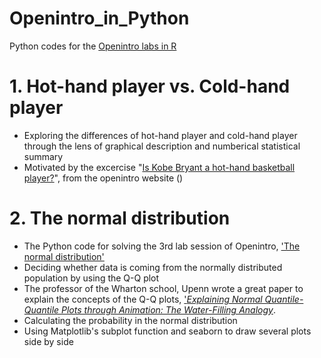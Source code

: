 # Openintro_in_Python
Python codes for the <a href="https://www.openintro.org/stat/labs.php?stat_lab_software=R">Openintro labs in R</a> 

# 1. Hot-hand player vs. Cold-hand player 
* Exploring the differences of hot-hand player and cold-hand player through the lens of graphical description and numberical statistical summary
* Motivated by the excercise "<a href="https://www.openintro.org/download.php?file=os2_lab_02A">Is Kobe Bryant a hot-hand basketball player?</a>", from the openintro website ()

# 2. The normal distribution
* The Python code for solving the 3rd lab session of Openintro, <a href="http://htmlpreview.github.io/?https://github.com/andrewpbray/oiLabs-base-R/blob/master/normal_distribution/normal_distribution.html"> 'The normal distribution' </a>
* Deciding whether data is coming from the normally distributed population by using the Q-Q plot
* The professor of the Wharton school, Upenn wrote a great paper to explain the concepts of the Q-Q plots, <a href="http://www-stat.wharton.upenn.edu/~stine/shiny/quantile_plot.pdf">'*Explaining Normal Quantile-Quantile Plots through Animation: The Water-Filling Analogy*</a>.
* Calculating the probability in the normal distribution
* Using Matplotlib's subplot function and seaborn to draw several plots side by side

